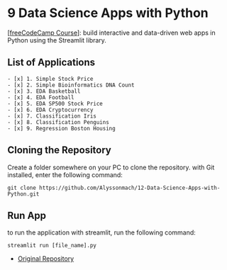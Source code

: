 # 9 Data Science Apps with Python

[[freeCodeCamp Course](https://www.youtube.com/watch?v=JwSS70SZdyM&t=10906s)]:  build interactive and data-driven web apps in Python using the Streamlit library.

## List of Applications

```
- [x] 1. Simple Stock Price
- [x] 2. Simple Bioinformatics DNA Count
- [x] 3. EDA Basketball
- [x] 4. EDA Football
- [x] 5. EDA SP500 Stock Price
- [x] 6. EDA Cryptocurrency
- [x] 7. Classification Iris
- [x] 8. Classification Penguins
- [x] 9. Regression Boston Housing
```

## Cloning the Repository

Create a folder somewhere on your PC to clone the repository. with Git installed, enter the following command:

```
git clone https://github.com/Alyssonmach/12-Data-Science-Apps-with-Python.git
```

## Run App

to run the application with streamlit, run the following command:

```
streamlit run [file_name].py
```

- [Original Repository](https://github.com/dataprofessor/streamlit_freecodecamp)
